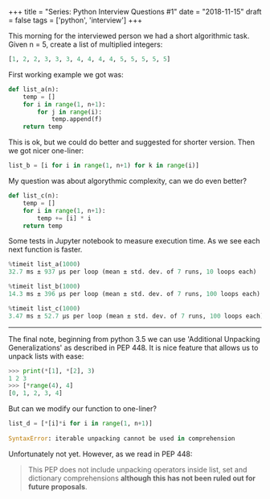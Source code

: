 +++
title = "Series: Python Interview Questions #1"
date = "2018-11-15"
draft = false
tags = ['python', 'interview']
+++

This morning for the interviewed person we had a short algorithmic task. Given n = 5, create a list of multiplied integers:
```python
[1, 2, 2, 3, 3, 3, 4, 4, 4, 4, 5, 5, 5, 5, 5]
```

<!--more-->

First working example we got was:
```python
def list_a(n):
    temp = []
    for i in range(1, n+1):
        for j in range(i):
            temp.append(f)
    return temp
```
This is ok, but we could do better and suggested for shorter version. Then we got nicer one-liner:
```python
list_b = [i for i in range(1, n+1) for k in range(i)]
```

My question was about algorythmic complexity, can we do even better?
```python
def list_c(n):
    temp = []
    for i in range(1, n+1):
        temp += [i] * i
    return temp
```

Some tests in Jupyter notebook to measure execution time. As we see each next function is faster.
```python
%timeit list_a(1000)
32.7 ms ± 937 µs per loop (mean ± std. dev. of 7 runs, 10 loops each)

%timeit list_b(1000)
14.3 ms ± 396 µs per loop (mean ± std. dev. of 7 runs, 100 loops each)

%timeit list_c(1000)
3.47 ms ± 52.7 µs per loop (mean ± std. dev. of 7 runs, 100 loops each)
```

---

The final note, beginning from python 3.5 we can use 'Additional Unpacking Generalizations' as described in PEP 448.
It is nice feature that allows us to unpack lists with ease:
```python
>>> print(*[1], *[2], 3)
1 2 3
>>> [*range(4), 4]
[0, 1, 2, 3, 4]
```
But can we modify our function to one-liner?

```python
list_d = [*[i]*i for i in range(1, n+1)] 
 
SyntaxError: iterable unpacking cannot be used in comprehension
```

Unfortunately not yet. However, as we read in PEP 448:

> This PEP does not include unpacking operators inside list, set and dictionary comprehensions **although this has not been ruled out for future proposals**.
